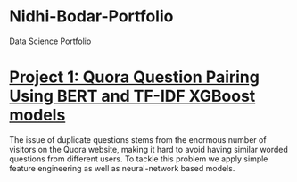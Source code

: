 # Nidhi-Bodar-Portfolio
Data Science Portfolio

# [Project 1: Quora Question Pairing Using BERT and TF-IDF XGBoost models](https://github.com/nidhi-1111/Quora-Question-Pairing-Using-BERT-and-TF-IDF-XGBoost-models-)
The issue of duplicate questions stems from the enormous number of visitors on the Quora website, making it hard to avoid having similar worded questions from different users. 
To tackle this problem we apply simple feature engineering as well as neural-network based models.
